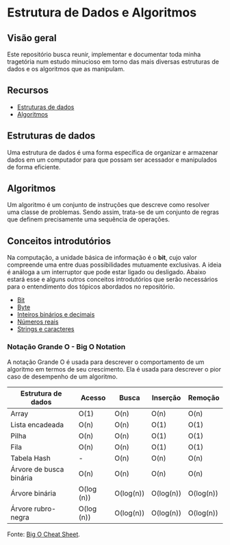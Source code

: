 # Estrutura de Dados e Algoritmos

## Visão geral

Este repositório busca reunir, implementar e documentar toda minha tragetória num estudo minucioso em torno das mais diversas estruturas de dados e os algoritmos que as manipulam.

## Recursos

- [Estruturas de dados](src/data-structure/)
- [Algoritmos](src/algorithms/)

## Estruturas de dados

Uma estrutura de dados é uma forma específica de organizar e armazenar dados em um computador para que possam ser acessador e manipulados de forma eficiente.

## Algoritmos

Um algoritmo é um conjunto de instruções que descreve como resolver uma classe de problemas. Sendo assim, trata-se de um conjunto de regras que definem precisamente uma sequência de operações.

## Conceitos introdutórios

Na computação, a unidade básica de informação é o **bit**, cujo valor compreende uma entre duas possibilidades mutuamente exclusivas. A ideia é análoga a um interruptor que pode estar ligado ou desligado. Abaixo estará esse e alguns outros conceitos introdutórios que serão necessários para o entendimento dos tópicos abordados no repositório.

- [Bit](src/intro-concepts/bit-and-byte/bit.md)
- [Byte](src/intro-concepts//bit-and-byte/byte.md)
- [Inteiros binários e decimais](src/intro-concepts/data-types/binary-and-decimal-integer.md)
- [Números reais](src/intro-concepts/data-types/floating-numbers.md)
- [Strings e caracteres](src/intro-concepts/data-types/strings-and-chars.md)

### Notação Grande O - Big O Notation

A notação Grande O é usada para descrever o comportamento de um algoritmo em termos de seu crescimento. Ela é usada para descrever o pior caso de desempenho de um algoritmo.

| Estrutura de dados      | Acesso     | Busca     | Inserção  | Remoção   |
| ----------------------- | ---------- | --------- | --------- | --------- |
| Array                   | O(1)       | O(n)      | O(n)      | O(n)      |
| Lista encadeada         | O(n)       | O(n)      | O(1)      | O(1)      |
| Pilha                   | O(n)       | O(n)      | O(1)      | O(1)      |
| Fila                    | O(n)       | O(n)      | O(1)      | O(1)      |
| Tabela Hash             | -          | O(n)      | O(n)      | O(n)      |
| Árvore de busca binária | O(n)       | O(n)      | O(n)      | O(n)      |
| Árvore binária          | O(log (n)) | O(log(n)) | O(log(n)) | O(log(n)) |
| Árvore rubro-negra      | O(log (n)) | O(log(n)) | O(log(n)) | O(log(n)) |

Fonte: [Big O Cheat Sheet](https://www.bigocheatsheet.com/).
